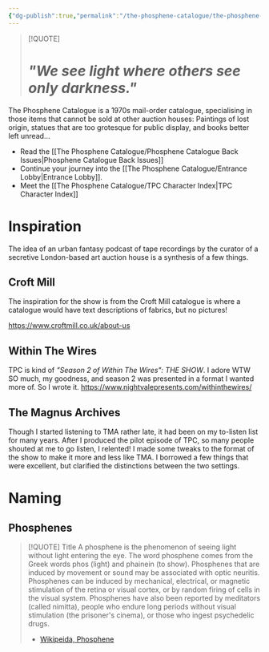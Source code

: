 ```yaml
---
{"dg-publish":true,"permalink":"/the-phosphene-catalogue/the-phosphene-catalogue-home/","tags":["index"],"noteIcon":"","created":"2025-01-20T07:13","updated":"2025-04-11T07:28"}
---
```



> [!QUOTE]
> # _"We see light where others see only darkness."_

The Phosphene Catalogue is a 1970s mail-order catalogue, specialising in those items that cannot be sold at other auction houses: Paintings of lost origin, statues that are too grotesque for public display, and books better left unread...

- Read the [[The Phosphene Catalogue/Phosphene Catalogue Back Issues\|Phosphene Catalogue Back Issues]]
- Continue your journey into the [[The Phosphene Catalogue/Entrance Lobby\|Entrance Lobby]].
- Meet the [[The Phosphene Catalogue/TPC Character Index\|TPC Character Index]]

# Inspiration

The idea of an urban fantasy podcast of tape recordings by the curator of a secretive London-based art auction house is a synthesis of a few things.

## Croft Mill

The inspiration for the show is from the Croft Mill catalogue is where a catalogue would have text descriptions of fabrics, but no pictures!

<https://www.croftmill.co.uk/about-us>

## Within The Wires

TPC is kind of _"Season 2 of Within The Wires": THE SHOW_. I adore WTW SO much, my goodness, and season 2 was presented in a format I wanted more of. So I wrote it. https://www.nightvalepresents.com/withinthewires/

## The Magnus Archives

Though I started listening to TMA rather late, it had been on my to-listen list for many years. After I produced the pilot episode of TPC, so many people shouted at me to go listen, I relented! I made some tweaks to the format of the show to make it more and less like TMA. I borrowed a few things that were excellent, but clarified the distinctions between the two settings.

# Naming

## Phosphenes

> [!QUOTE] Title
> A phosphene is the phenomenon of seeing light without light entering the eye. The word phosphene comes from the Greek words phos (light) and phainein (to show). Phosphenes that are induced by movement or sound may be associated with optic neuritis. Phosphenes can be induced by mechanical, electrical, or magnetic stimulation of the retina or visual cortex, or by random firing of cells in the visual system. Phosphenes have also been reported by meditators (called nimitta), people who endure long periods without visual stimulation (the prisoner's cinema), or those who ingest psychedelic drugs.
> - [Wikipeida, Phosphene](https://en.wikipedia.org/wiki/Phosphene)

 
